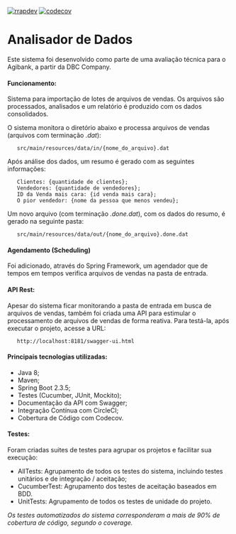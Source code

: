 [![rrapdev](https://circleci.com/gh/rrapdev/analisador-de-dados.svg?style=shield)](https://codecov.io/gh/rrapdev/analisador-de-dados) [![codecov](https://codecov.io/gh/rrapdev/analisador-de-dados/branch/main/graph/badge.svg?token=NT4GgfHsFN)](https://codecov.io/gh/rrapdev/analisador-de-dados)

# Analisador de Dados
Este sistema foi desenvolvido como parte de uma avaliação técnica para o Agibank, a partir da DBC Company.

#### Funcionamento:
Sistema para importação de lotes de arquivos de vendas. Os arquivos são processados, analisados e um relatório é
produzido com os dados consolidados.

O sistema monitora o diretório abaixo e processa arquivos de vendas (arquivos com 
terminação *.dat*):

```
   src/main/resources/data/in/{nome_do_arquivo}.dat
```

Após análise dos dados, um resumo é gerado com as seguintes informações:

```
   Clientes: {quantidade de clientes};
   Vendedores: {quantidade de vendedores};
   ID da Venda mais cara: {id venda mais cara};
   O pior vendedor: {nome da pessoa que menos vendeu};
```

Um novo arquivo (com terminação *.done.dat*), com os dados do resumo, é gerado na seguinte pasta:

```
   src/main/resources/data/out/{nome_do_arquivo}.done.dat
```

#### Agendamento (Scheduling)
Foi adicionado, através do Spring Framework, um agendador que de tempos em tempos verifica arquivos de vendas na pasta de 
entrada.

#### API Rest:
Apesar do sistema ficar monitorando a pasta de entrada em busca de arquivos de vendas, também foi criada uma API para
estimular o processamento de arquivos de vendas de forma reativa. Para testá-la, após executar o projeto, acesse a URL:

```
   http://localhost:8181/swagger-ui.html
```

#### Principais tecnologias utilizadas:

 * Java 8;
 * Maven;
 * Spring Boot 2.3.5;
 * Testes (Cucumber, JUnit, Mockito);
 * Documentação da API com Swagger;
 * Integração Contínua com CircleCI;
 * Cobertura de Código com Codecov.
 
 #### Testes:
 
Foram criadas suites de testes para agrupar os projetos e facilitar sua execução:
 
  * AllTests: Agrupamento de todos os testes do sistema, incluindo testes unitários e de integração / aceitação;
  * CucumberTest: Agrupamento dos testes de aceitação baseados em BDD.
  * UnitTests: Agrupamento de todos os testes de unidade do projeto.
  
  *Os testes automatizados do sistema corresponderam a mais de 90% de cobertura de código, 
  segundo o coverage.*
